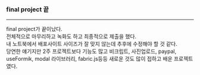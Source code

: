 ### final project 끝

---

final project가 끝이났다. <br/>
전체적으로 마무리하고 녹화도 하고 최종적으로 제출을 했다. <br/>
내 노트북에서 배포사이트 사이즈가 잘 맞지 않는데 추후에 수정해야 할 것 같다. <br/>
당연한 얘기지만 2주 프로젝트보다 기능도 많고 비크립트, 사진업로드, paypal, useFormik, modal 라이브러리, fabric.js등등 새로운 것도 많이 접하고 배운 프로젝트였다.
